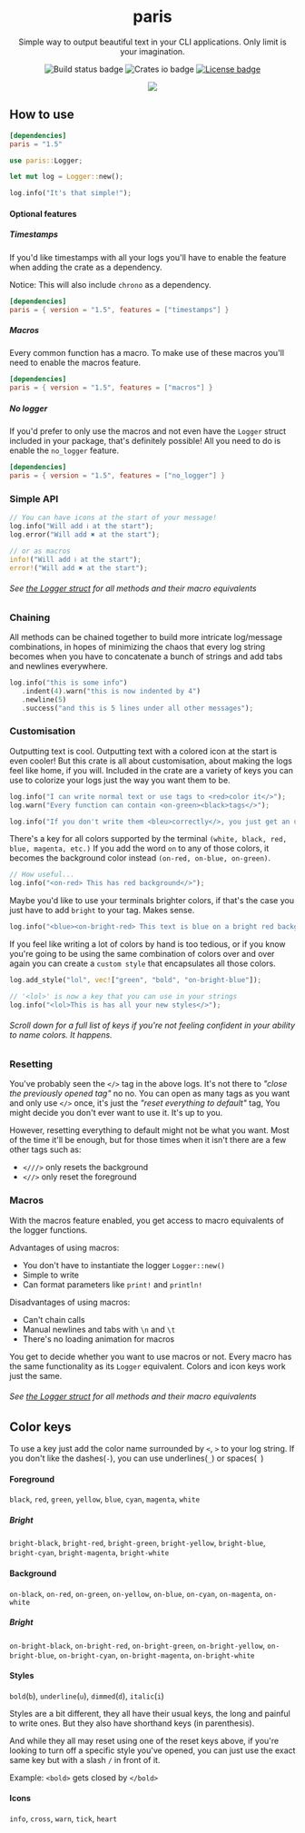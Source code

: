 <h1 align="center">paris</h1>

<p align="center">Simple way to output beautiful text in your CLI applications. Only limit is your imagination.</p>


<p align="center">
   <img alt="Build status badge" src="https://github.com/0x20F/paris/workflows/build/badge.svg"/>
   <img alt="Crates io badge" src="https://img.shields.io/crates/v/paris.svg"/>
   <a href="https://www.gnu.org/licenses/gpl-3.0"><img alt="License badge" src="https://img.shields.io/badge/License-GPLv3-blue.svg"/></a>
</p>


<p align="center">
   <img src="https://github.com/0x20F/paris/blob/master/example/paris_example.gif"/>
</p>


## How to use
```toml
[dependencies]
paris = "1.5"
```

```rust
use paris::Logger;

let mut log = Logger::new();

log.info("It's that simple!");
```

#### Optional features

##### Timestamps 
If you'd like timestamps with all your logs you'll
have to enable the feature when adding the crate as a dependency. 

Notice: This will also include `chrono` as a dependency.
```toml
[dependencies]
paris = { version = "1.5", features = ["timestamps"] }
```

##### Macros
Every common function has a macro. To make use of these
macros you'll need to enable the macros feature.
```toml
[dependencies]
paris = { version = "1.5", features = ["macros"] }
```

##### No logger
If you'd prefer to only use the macros and not even have
the `Logger` struct included in your package, that's definitely possible!
All you need to do is enable the `no_logger` feature.
```toml
[dependencies]
paris = { version = "1.5", features = ["no_logger"] }
```


### Simple API
```rust
// You can have icons at the start of your message!
log.info("Will add ℹ at the start");
log.error("Will add ✖ at the start");

// or as macros
info!("Will add ℹ at the start");
error!("Will add ✖ at the start");
```
###### See [the Logger struct](https://docs.rs/paris/) for all methods and their macro equivalents


### Chaining
All methods can be chained together to build more intricate
log/message combinations, in hopes of minimizing the chaos
that every log string becomes when you have to concatenate
a bunch of strings and add tabs and newlines everywhere.
```rust
log.info("this is some info")
   .indent(4).warn("this is now indented by 4")
   .newline(5)
   .success("and this is 5 lines under all other messages");
```


### Customisation
Outputting text is cool. Outputting text with a colored icon
at the start is even cooler! But this crate is all about
customisation, about making the logs feel like home, if you will.
Included in the crate are a variety of keys you can use
to colorize your logs just the way you want them to be.
```rust
log.info("I can write normal text or use tags to <red>color it</>");
log.warn("Every function can contain <on-green><black>tags</>");

log.info("If you don't write them <bleu>correctly</>, you just get an ugly looking tag");
```

There's a key for all colors supported by the terminal `(white, black, red, blue, magenta, etc.)`
If you add the word `on` to any of those colors, it becomes the
background color instead `(on-red, on-blue, on-green)`.
```rust
// How useful...
log.info("<on-red> This has red background</>");
```

Maybe you'd like to use your terminals brighter colors, if that's the case
you just have to add `bright` to your tag. Makes sense.
```rust
log.info("<blue><on-bright-red> This text is blue on a bright red background</> it's a pain");
```

If you feel like writing a lot of colors by hand is too tedious, or if you know you're going
to be using the same combination of colors over and over again you can create a `custom style`
that encapsulates all those colors.
```rust
log.add_style("lol", vec!["green", "bold", "on-bright-blue"]);

// '<lol>' is now a key that you can use in your strings
log.info("<lol>This is has all your new styles</>");
```

###### Scroll down for a full list of keys if you're not feeling confident in your ability to name colors. It happens.


### Resetting
You've probably seen the `</>` tag in the above logs. It's not there to
_"close the previously opened tag"_ no no. You can open as many tags as you want
and only use `</>` once, it's just the _"reset everything to default"_ tag, You might
decide you don't ever want to use it. It's up to you.

However, resetting everything to default might not be what you want. Most of the time
it'll be enough, but for those times when it isn't there are a few other tags such as:

* `<///>` only resets the background
* `<//>` only reset the foreground


### Macros
With the macros feature enabled, you get access to macro equivalents
of the logger functions.

Advantages of using macros:
* You don't have to instantiate the logger `Logger::new()`
* Simple to write
* Can format parameters like `print!` and `println!`

Disadvantages of using macros:
* Can't chain calls
* Manual newlines and tabs with `\n` and `\t`
* There's no loading animation for macros

You get to decide whether you want to use macros or not.
Every macro has the same functionality as its `Logger`
equivalent. Colors and icon keys work just the same.
###### See [the Logger struct](https://docs.rs/paris/) for all methods and their macro equivalents


## Color keys
To use a key just add the color name surrounded by `<`, `>` to your log string. If you don't like the dashes(`-`),
you can use underlines(`_`) or spaces(` `)

#### Foreground
`black`, `red`, `green`, `yellow`, `blue`, `cyan`, `magenta`, `white`

##### Bright
`bright-black`, `bright-red`, `bright-green`, `bright-yellow`, `bright-blue`, `bright-cyan`, `bright-magenta`,
 `bright-white`


#### Background
`on-black`, `on-red`, `on-green`, `on-yellow`, `on-blue`, `on-cyan`, `on-magenta`, `on-white`

##### Bright
`on-bright-black`, `on-bright-red`, `on-bright-green`, `on-bright-yellow`, `on-bright-blue`, `on-bright-cyan`, 
`on-bright-magenta`, `on-bright-white`

#### Styles
`bold`(`b`), `underline`(`u`), `dimmed`(`d`), `italic`(`i`)

Styles are a bit different, they all have their usual keys, the long and painful to write ones. But they 
also have shorthand keys (in parenthesis).

And while they all may reset using one of the reset keys above, if you're looking to turn off a specific
style you've opened, you can just use the exact same key but with a slash `/` in front of it.

Example: `<bold>` gets closed by `</bold>` 

#### Icons
`info`, `cross`, `warn`, `tick`, `heart`
